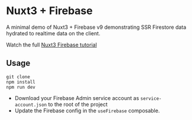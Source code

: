 # Nuxt3 + Firebase

A minimal demo of Nuxt3 + Firebase v9 demonstrating SSR Firestore data hydrated to realtime data on the client.

Watch the full [Nuxt3 Firebase tutorial](https://fireship.io/lessons/nuxt-3-firebase)

## Usage

```
git clone
npm install
npm run dev
```

- Download your Firebase Admin service account as `service-account.json` to the root of the project
- Update the Firebase config in the `useFirebase` composable. 